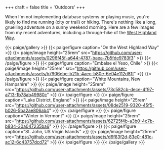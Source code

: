 +++
draft = false
title = 'Outdoors'
+++

When I'm not implementing database systems or playing music, you're likely to find me
running (city or trail) or hiking. There's nothing like a long, gruelling adventure on a
sunny weekend morning. Here are a few images from my recent adventures, including a
through-hike of the <a href="https://www.westhighlandway.org/">West Highland Way</a>.

{{< paige/gallery >}}
{{< paige/figure caption="On the West Highland Way" >}}
{{< paige/image height="25rem" src="https://github.com/user-attachments/assets/0296f45f-a644-4787-baea-7b5fde9783f3" >}}
{{< /paige/figure >}}
{{< paige/figure caption="Embalse el Yeso, Chile" >}}
{{< paige/image height="25rem" src="https://github.com/user-attachments/assets/b7906ebe-b21b-4aec-b80e-6e04e112d81f" >}}
{{< /paige/figure >}}
{{< paige/figure caption="White Mountains, New Hampshire" >}}
{{< paige/image height="25rem" src="https://github.com/user-attachments/assets/73c582cb-dece-4f97-a713-1b78ab49980c" >}}
{{< /paige/figure >}}
{{< paige/figure caption="Lake District, England" >}}
{{< paige/image height="25rem" src="https://github.com/user-attachments/assets/08de2519-9320-45f5-b026-5ba2ae806ab4" >}}
{{< /paige/figure >}}
{{< paige/figure caption="Winter in Vermont" >}}
{{< paige/image height="25rem" src="https://github.com/user-attachments/assets/62725f4b-a3b0-4c7b-b834-30a047235ba6" >}}
{{< /paige/figure >}}
{{< paige/figure caption="St. John, US Virgin Islands" >}}
{{< paige/image height="25rem" src="https://github.com/user-attachments/assets/d6f83f2d-83e0-481c-ac12-6c43757dcd72" >}}
{{< /paige/figure >}}
{{< /paige/gallery >}}